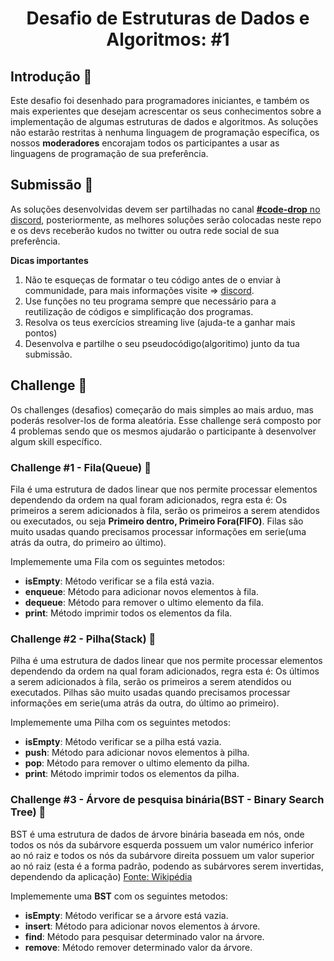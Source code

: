 <h1 align="center">Desafio de Estruturas de Dados e Algoritmos: #1</h1>
  
## Introdução 📜

Este desafio foi desenhado para programadores iniciantes, e também os mais experientes que desejam acrescentar os seus conhecimentos sobre a implementação de algumas estruturas de dados e algoritmos.  As soluções não estarão restritas à nenhuma linguagem de programação específica, os nossos **moderadores** encorajam todos os participantes a usar as linguagens de programação de sua preferência. 

## Submissão 🚀

As soluções desenvolvidas devem ser partilhadas no canal [**#code-drop** no discord](https://discord.gg/XDPbSUN), posteriormente, as melhores soluções serão colocadas neste repo e os devs receberão kudos no twitter ou outra rede social de sua preferência. 

**Dicas importantes**

1. Não te esqueças de formatar o teu código antes de o enviar à communidade, para mais informações visite => [discord](https://support.discord.com/hc/en-us/articles/210298617-Markdown-Text-101-Chat-Formatting-Bold-Italic-Underline).
2. Use funções no teu programa sempre que necessário para a reutilização de códigos e simplificação dos programas. 
3. Resolva os teus exercícios streaming live (ajuda-te a ganhar mais pontos)
4. Desenvolva e partilhe o seu pseudocódigo(algoritimo) junto da tua submissão.


## Challenge 🥋

Os challenges (desafios) começarão do mais simples ao mais arduo, mas poderás resolver-los de forma aleatória. Esse challenge será composto por 4 problemas sendo que os mesmos ajudarão o participante à desenvolver algum skill específico.

### Challenge #1 - Fila(Queue) 🧊

Fila é uma estrutura de dados linear que nos permite processar elementos dependendo da ordem na qual foram adicionados, regra esta é: Os primeiros a serem adicionados à fila, serão os primeiros a serem atendidos ou executados, ou seja **Primeiro dentro, Primeiro Fora(FIFO)**. Filas são muito usadas quando precisamos processar informações em serie(uma atrás da outra, do primeiro ao último). 

Implememente uma Fila com os seguintes metodos:

- **isEmpty**: Método verificar se a fila está vazia.
- **enqueue**: Método para adicionar novos elementos à fila.
- **dequeue**: Método para remover o ultimo elemento da fila.
- **print**: Método imprimir todos os elementos da fila.


### Challenge #2 - Pilha(Stack) 🧊

Pilha é uma estrutura de dados linear que nos permite processar elementos dependendo da ordem na qual foram adicionados, regra esta é: Os últimos a serem adicionados à fila, serão os primeiros a serem atendidos ou executados. Pilhas são muito usadas quando precisamos processar informações em serie(uma atrás da outra, do último ao primeiro). 

Implememente uma Pilha com os seguintes metodos:

- **isEmpty**: Método verificar se a pilha está vazia.
- **push**: Método para adicionar novos elementos à pilha.
- **pop**: Método para remover o ultimo elemento da pilha.
- **print**: Método imprimir todos os elementos da pilha.

### Challenge #3 - Árvore de pesquisa binária(BST - Binary Search Tree) 🧊

BST é uma estrutura de dados de árvore binária baseada em nós, onde todos os nós da subárvore esquerda possuem um valor numérico inferior ao nó raiz e todos os nós da subárvore direita possuem um valor superior ao nó raiz (esta é a forma padrão, podendo as subárvores serem invertidas, dependendo da aplicação) [Fonte: Wikipédia](https://pt.wikipedia.org/wiki/%C3%81rvore_bin%C3%A1ria_de_busca)



Implememente uma **BST** com os seguintes metodos:

- **isEmpty**: Método verificar se a árvore está vazia.
- **insert**: Método para adicionar novos elementos à árvore.
- **find**: Método para pesquisar determinado valor na árvore.
- **remove**: Método remover determinado valor da árvore.


